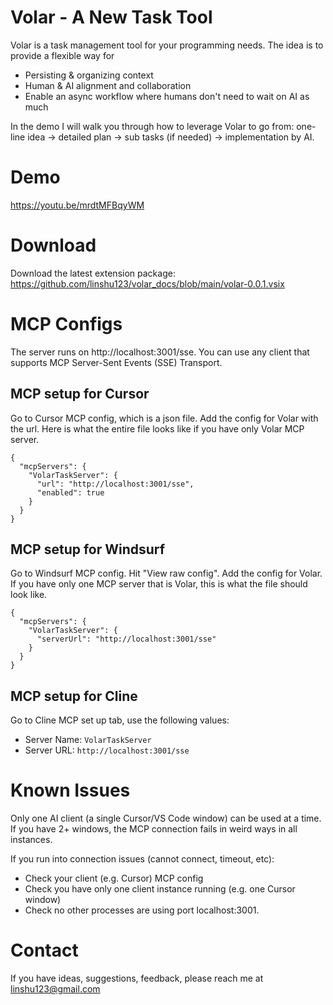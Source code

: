 # Volar - A New Task Tool
Volar is a task management tool for your programming needs. The idea is to provide a flexible way for
* Persisting & organizing context 
* Human & AI alignment and collaboration
* Enable an async workflow where humans don't need to wait on AI as much

In the demo I will walk you through how to leverage Volar to go from: one-line idea -> detailed plan -> sub tasks (if needed) -> implementation by AI.

# Demo
https://youtu.be/mrdtMFBqyWM

# Download
Download the latest extension package: https://github.com/linshu123/volar_docs/blob/main/volar-0.0.1.vsix

# MCP Configs
The server runs on http://localhost:3001/sse. You can use any client that supports MCP Server-Sent Events (SSE) Transport.

## MCP setup for Cursor
Go to Cursor MCP config, which is a json file. Add the config for Volar with the url. Here is what the entire file looks like if you have only Volar MCP server.
```
{
  "mcpServers": {
    "VolarTaskServer": {
      "url": "http://localhost:3001/sse",
      "enabled": true
    }
  }
}
```

## MCP setup for Windsurf
Go to Windsurf MCP config. Hit "View raw config". Add the config for Volar. If you have only one MCP server that is Volar, this is what the file should look like.
```
{
  "mcpServers": {
    "VolarTaskServer": {
      "serverUrl": "http://localhost:3001/sse"
    }
  }
}
```

## MCP setup for  Cline
Go to Cline MCP set up tab, use the following values:

* Server Name: `VolarTaskServer`
* Server URL: `http://localhost:3001/sse`

# Known Issues
Only one AI client (a single Cursor/VS Code window) can be used at a time. If you have 2+ windows, the MCP connection fails in weird ways in all instances. 

If you run into connection issues (cannot connect, timeout, etc):
* Check your client (e.g. Cursor) MCP config
* Check you have only one client instance running (e.g. one Cursor window)
* Check no other processes are using port localhost:3001.

# Contact
If you have ideas, suggestions, feedback, please reach me at linshu123@gmail.com

